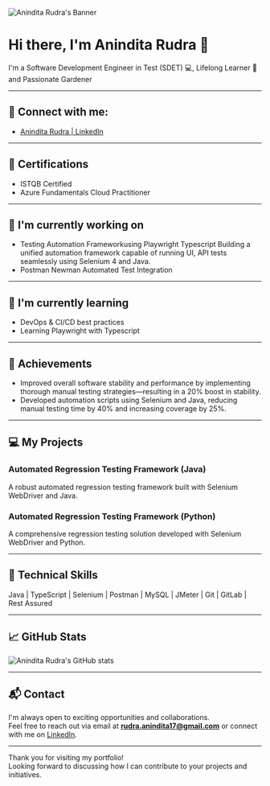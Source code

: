 ![Anindita Rudra's Banner](https://your-banner-image-url.com/banner.png)

# Hi there, I'm Anindita Rudra 👋

I'm a Software Development Engineer in Test (SDET) 💻,  Lifelong Learner 🚀 and Passionate Gardener 

---

## 🤝 Connect with me:
- [Anindita Rudra | LinkedIn](https://www.linkedin.com/in/anindita-rudra-17526995/)

---

## 🥇 Certifications
- ISTQB Certified
- Azure Fundamentals Cloud Practitioner

---

## 🔭 I'm currently working on
- Testing Automation Frameworkusing Playwright Typescript
  Building a unified automation framework capable of running UI, API tests seamlessly using Selenium 4 and Java.
- Postman Newman Automated Test Integration

---

## 🌱 I'm currently learning
- DevOps & CI/CD best practices
- Learning Playwright with Typescript

---

## 🥇 Achievements
- Improved overall software stability and performance by implementing thorough manual testing strategies—resulting in a 20% boost in stability.
- Developed automation scripts using Selenium and Java, reducing manual testing time by 40% and increasing coverage by 25%.

---

## 💻 My Projects

### Automated Regression Testing Framework (Java)
A robust automated regression testing framework built with Selenium WebDriver and Java.

### Automated Regression Testing Framework (Python)
A comprehensive regression testing solution developed with Selenium WebDriver and Python.

---

## 💼 Technical Skills

Java | TypeScript | Selenium | Postman | MySQL | JMeter | Git | GitLab | Rest Assured

---

## 📈 GitHub Stats

![Anindita Rudra's GitHub stats](https://github-readme-stats.vercel.app/api?username=aninditarudra&show_icons=true&theme=radical)

---

## 📬 Contact

I'm always open to exciting opportunities and collaborations.  
Feel free to reach out via email at **rudra.anindita17@gmail.com** or connect with me on [LinkedIn](https://www.linkedin.com/in/anindita-rudra-17526995/).

---

Thank you for visiting my portfolio!  
Looking forward to discussing how I can contribute to your projects and initiatives.
